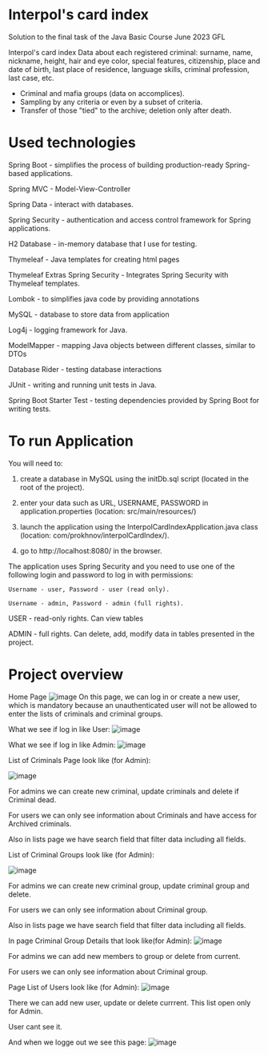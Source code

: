 # Interpol's card index

Solution to the final task of the Java Basic Course June 2023 GFL

Interpol's card index
Data about each registered criminal: surname, name, nickname, height, hair and eye color, special features, citizenship, place and date of birth, last place of residence, language skills, criminal profession, last case, etc.
- Criminal and mafia groups (data on accomplices).
- Sampling by any criteria or even by a subset of criteria.
- Transfer of those "tied" to the archive; deletion only after death.

# Used technologies

Spring Boot -  simplifies the process of building production-ready Spring-based applications.

Spring MVC - Model-View-Controller

Spring Data - interact with databases.

Spring Security - authentication and access control framework for Spring applications.

H2 Database -  in-memory database that I use for testing.

Thymeleaf - Java templates for creating html pages

Thymeleaf Extras Spring Security - Integrates Spring Security with Thymeleaf templates.

Lombok - to simplifies java code by providing annotations

MySQL - database to store data from application

Log4j - logging framework for Java.

ModelMapper - mapping Java objects between different classes, similar to DTOs

Database Rider - testing database interactions

JUnit - writing and running unit tests in Java.

Spring Boot Starter Test - testing dependencies provided by Spring Boot for writing tests.

# To run Application

You will need to:
1. create a database in MySQL using the initDb.sql script (located in the root of the project).
2. enter your data such as URL, USERNAME, PASSWORD in application.properties (location: src/main/resources/)
3. launch the application using the InterpolCardIndexApplication.java class (location: com/prokhnov/interpolCardIndex/).

4. go to http://localhost:8080/ in the browser.

The application uses Spring Security and you need to use one of the following login and password to log in with permissions:

    Username - user, Password - user (read only).
  
    Username - admin, Password - admin (full rights).

USER - read-only rights. Can view tables

ADMIN - full rights. Can delete, add, modify data in tables presented in the project.

# Project overview

Home Page 
![image](https://github.com/Igor-Proh/InterpolCardIndex/assets/71402291/61d778ef-e1ef-4aa5-be3a-ab2fa8851387)
On this page, we can log in or create a new user, which is mandatory because an unauthenticated user will not be allowed to enter the lists of criminals and criminal groups.

What we see if log in like User:
![image](https://github.com/Igor-Proh/InterpolCardIndex/assets/71402291/204abab4-0c3f-4445-8890-50492a7e972b)

What we see if log in like Admin:
![image](https://github.com/Igor-Proh/InterpolCardIndex/assets/71402291/295d4034-e7fb-4831-82a8-006f1502d4af)

List of Criminals Page look like (for Admin):

![image](https://github.com/Igor-Proh/InterpolCardIndex/assets/71402291/a1c93e49-3b3e-4b27-85db-e4ea4e696bf8)

For admins we can create new criminal, update criminals and delete if Criminal dead. 

For users we can only see information about Criminals and have access for Archived criminals.

Also in lists page we have search field that filter data including all fields.

List of Criminal Groups look like (for Admin):

![image](https://github.com/Igor-Proh/InterpolCardIndex/assets/71402291/aa9f036a-5942-4071-b056-92f21383f424)

For admins we can create new criminal group, update criminal group and delete. 

For users we can only see information about Criminal group.

Also in lists page we have search field that filter data including all fields.

In page Criminal Group Details that look like(for Admin):
![image](https://github.com/Igor-Proh/InterpolCardIndex/assets/71402291/3b5dc350-380e-4a3d-bcc5-aac96b79e45a)

For admins we can add new members to group or delete from current. 

For users we can only see information about Criminal group.

Page List of Users look like (for Admin):
![image](https://github.com/Igor-Proh/InterpolCardIndex/assets/71402291/565bd8c7-031e-40cb-9bba-5c46aba812b1)

There we can add new user, update or delete currrent. This list open only for Admin.

User cant see it.

And when we logge out we see this page:
![image](https://github.com/Igor-Proh/InterpolCardIndex/assets/71402291/94eaeeed-583e-45b5-8449-2d24c640dc5f)



